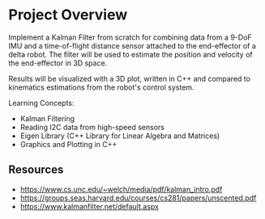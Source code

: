 # Project Overview

Implement a Kalman Filter from scratch for combining data from a 9-DoF IMU and a time-of-flight distance sensor 
attached to the end-effector of a delta robot. The filter will be used to estimate the position and velocity of the 
end-effector in 3D space.

Results will be visualized with a 3D plot, written in C++ and compared to kinematics estimations from the robot's control system.

Learning Concepts:
- Kalman Filtering
- Reading I2C data from high-speed sensors
- Eigen Library (C++ Library for Linear Algebra and Matrices)
- Graphics and Plotting in C++

## Resources
- https://www.cs.unc.edu/~welch/media/pdf/kalman_intro.pdf
- https://groups.seas.harvard.edu/courses/cs281/papers/unscented.pdf
- https://www.kalmanfilter.net/default.aspx
